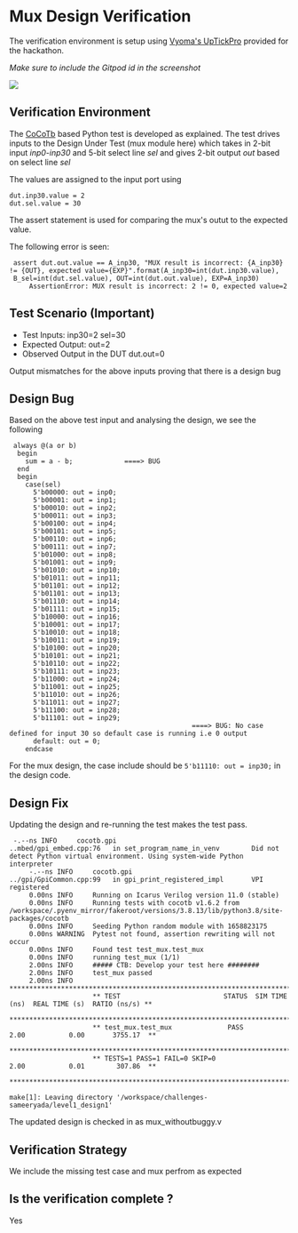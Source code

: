 # Mux Design Verification

The verification environment is setup using [Vyoma's UpTickPro](https://vyomasystems.com) provided for the hackathon.

*Make sure to include the Gitpod id in the screenshot*

![](https://i.imgur.com/miWGA1o.png)

## Verification Environment

The [CoCoTb](https://www.cocotb.org/) based Python test is developed as explained. The test drives inputs to the Design Under Test (mux module here) which takes in 2-bit input *inp0-inp30* and 5-bit select line *sel* and gives 2-bit output *out* based on select line *sel*

The values are assigned to the input port using 
```
dut.inp30.value = 2
dut.sel.value = 30
```

The assert statement is used for comparing the mux's outut to the expected value.

The following error is seen:
```
 assert dut.out.value == A_inp30, "MUX result is incorrect: {A_inp30} != {OUT}, expected value={EXP}".format(A_inp30=int(dut.inp30.value), 
 B_sel=int(dut.sel.value), OUT=int(dut.out.value), EXP=A_inp30)
     AssertionError: MUX result is incorrect: 2 != 0, expected value=2

```
## Test Scenario **(Important)**
- Test Inputs: inp30=2 sel=30
- Expected Output: out=2
- Observed Output in the DUT dut.out=0

Output mismatches for the above inputs proving that there is a design bug

## Design Bug
Based on the above test input and analysing the design, we see the following

```
 always @(a or b) 
  begin
    sum = a - b;             ====> BUG
  end
  begin
    case(sel)
      5'b00000: out = inp0;  
      5'b00001: out = inp1;  
      5'b00010: out = inp2;  
      5'b00011: out = inp3;  
      5'b00100: out = inp4;  
      5'b00101: out = inp5;  
      5'b00110: out = inp6;  
      5'b00111: out = inp7;  
      5'b01000: out = inp8;  
      5'b01001: out = inp9;  
      5'b01010: out = inp10;
      5'b01011: out = inp11;
      5'b01101: out = inp12;
      5'b01101: out = inp13;
      5'b01110: out = inp14;
      5'b01111: out = inp15;
      5'b10000: out = inp16;
      5'b10001: out = inp17;
      5'b10010: out = inp18;
      5'b10011: out = inp19;
      5'b10100: out = inp20;
      5'b10101: out = inp21;
      5'b10110: out = inp22;
      5'b10111: out = inp23;
      5'b11000: out = inp24;
      5'b11001: out = inp25;
      5'b11010: out = inp26;
      5'b11011: out = inp27;
      5'b11100: out = inp28;
      5'b11101: out = inp29;
                                              ====> BUG: No case defined for input 30 so default case is running i.e 0 output
      default: out = 0;
    endcase
```
For the mux design, the case include should be ``5'b11110: out = inp30;`` in the design code.

## Design Fix
Updating the design and re-running the test makes the test pass.

```
 -.--ns INFO     cocotb.gpi                         ..mbed/gpi_embed.cpp:76   in set_program_name_in_venv        Did not detect Python virtual environment. Using system-wide Python interpreter
     -.--ns INFO     cocotb.gpi                         ../gpi/GpiCommon.cpp:99   in gpi_print_registered_impl       VPI registered
     0.00ns INFO     Running on Icarus Verilog version 11.0 (stable)
     0.00ns INFO     Running tests with cocotb v1.6.2 from /workspace/.pyenv_mirror/fakeroot/versions/3.8.13/lib/python3.8/site-packages/cocotb
     0.00ns INFO     Seeding Python random module with 1658823175
     0.00ns WARNING  Pytest not found, assertion rewriting will not occur
     0.00ns INFO     Found test test_mux.test_mux
     0.00ns INFO     running test_mux (1/1)
     2.00ns INFO     ##### CTB: Develop your test here ########
     2.00ns INFO     test_mux passed
     2.00ns INFO     **************************************************************************************
                     ** TEST                          STATUS  SIM TIME (ns)  REAL TIME (s)  RATIO (ns/s) **
                     **************************************************************************************
                     ** test_mux.test_mux              PASS           2.00           0.00       3755.17  **
                     **************************************************************************************
                     ** TESTS=1 PASS=1 FAIL=0 SKIP=0                  2.00           0.01        307.86  **
                     **************************************************************************************
                     
make[1]: Leaving directory '/workspace/challenges-sameeryada/level1_design1'
```

The updated design is checked in as mux_withoutbuggy.v

## Verification Strategy
 We include the missing test case and mux perfrom as expected
## Is the verification complete ?
Yes
